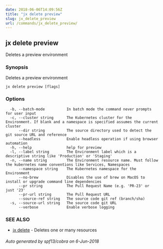 ```yaml
---
date: 2018-06-06T14:09:56Z
title: "jx delete preview"
slug: jx_delete_preview
url: /commands/jx_delete_preview/
---
```

## jx delete preview

Deletes a preview environment

### Synopsis

Deletes a preview environment

```
jx delete preview [flags]
```

### Options

```
  -b, --batch-mode          In batch mode the command never prompts for user input
  -c, --cluster string      The Kubernetes cluster for the Environment. If blank and a namespace is specified assumes the current cluster
      --dir string          The source directory used to detect the git source URL and reference
      --headless            Enable headless operation if using browser automation
  -h, --help                help for preview
  -l, --label string        The Environment label which is a descriptive string like 'Production' or 'Staging'
  -n, --name string         The Environment resource name. Must follow the kubernetes name conventions like Services, Namespaces
      --namespace string    The Kubernetes namespace for the Environment
      --no-brew             Disables the use of brew on MacOS to install or upgrade command line dependencies
      --pr string           The Pull Request Name (e.g. 'PR-23' or just '23'
      --pr-url string       The Pull Request URL
      --source-ref string   The source code git ref (branch/sha)
  -s, --source-url string   The source code git URL
      --verbose             Enable verbose logging
```

### SEE ALSO

* [jx delete](/commands/jx_delete/)	 - Deletes one or many resources

###### Auto generated by spf13/cobra on 6-Jun-2018
